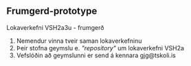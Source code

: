 ## Frumgerd-prototype
Lokaverkefni VSH2a3u - frumgerð
<ol>
  <li>Nemendur vinna tveir saman lokaverkefninu</li>
  <li>Þeir stofna geymslu e. <i>"repository"</i> um lokaverkefni VSH2a</li>
  <li>Vefslóðin að geymslunni er send á kennara gjg@tskoli.is</li>
 </ol>
 
